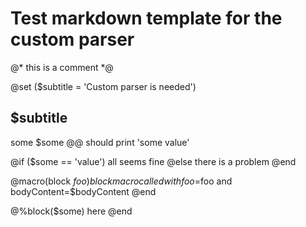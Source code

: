 # Test markdown template for the custom parser

@* this is a comment *@

@set ($subtitle = 'Custom parser is needed')

## $subtitle

some $some @@ should print 'some value'

@if ($some == 'value')
  all seems fine
@else
  there is a problem
@end

@macro(block $foo)
  block macro called with foo=$foo and bodyContent=$bodyContent
@end

@%block($some)
here
@end
